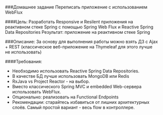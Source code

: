 ###Домашнее задание
Переписать приложение с использованием WebFlux

####Цель:
Разработать Responsive и Resilent приложения на реактивном стеке Spring c помощью Spring Web Flux и Reactive Spring Data Repositories
Результат: приложение на реактивном стеке Spring

###Описание:
За основу для выполнения работы можно взять ДЗ с Ajax + REST (классическое веб-приложение на Thymeleaf для этого лучше не использовать)

####Требования:
- Необходимо использовать Reactive Spring Data Repositories.
- В качестве БД лучше использовать MongoDB или Redis
- RxJava vs Project Reactor - на выбор.
- Вместо классического Spring MVC и embedded Web-сервера использовать WebFlux.
- Опционально: реализовать на Functional Endpoints
- Рекомендации: старайтесь избавиться от лишних архитектурных слоёв. Самый простой вариант - весь flow в контроллере.